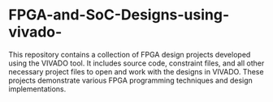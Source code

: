 # FPGA-and-SoC-Designs-using-vivado-
This repository contains a collection of FPGA design projects developed using the VIVADO tool. It includes source code, constraint files, and all other necessary project files to open and work with the designs in VIVADO. These projects demonstrate various FPGA programming techniques and design implementations.
